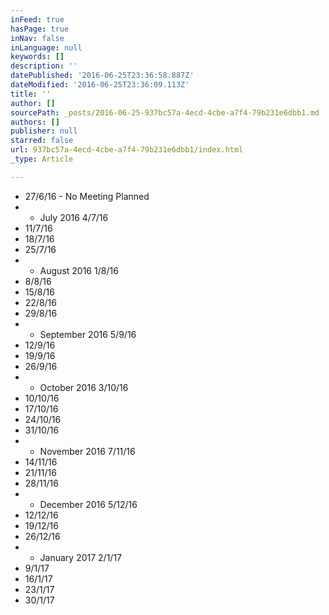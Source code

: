 ```yaml
---
inFeed: true
hasPage: true
inNav: false
inLanguage: null
keywords: []
description: ''
datePublished: '2016-06-25T23:36:58.887Z'
dateModified: '2016-06-25T23:36:09.113Z'
title: ''
author: []
sourcePath: _posts/2016-06-25-937bc57a-4ecd-4cbe-a7f4-79b231e6dbb1.md
authors: []
publisher: null
starred: false
url: 937bc57a-4ecd-4cbe-a7f4-79b231e6dbb1/index.html
_type: Article

---
```

* 27/6/16 - No Meeting Planned
* * July 2016 4/7/16 
* 11/7/16 
* 18/7/16 
* 25/7/16 
* * August 2016 1/8/16 
* 8/8/16 
* 15/8/16 
* 22/8/16 
* 29/8/16 
* * September 2016 5/9/16 
* 12/9/16 
* 19/9/16 
* 26/9/16 
* * October 2016 3/10/16 
* 10/10/16 
* 17/10/16 
* 24/10/16 
* 31/10/16 
* * November 2016 7/11/16 
* 14/11/16 
* 21/11/16 
* 28/11/16 
* * December 2016 5/12/16 
* 12/12/16 
* 19/12/16 
* 26/12/16 
* * January 2017 2/1/17 
* 9/1/17 
* 16/1/17 
* 23/1/17 
* 30/1/17
